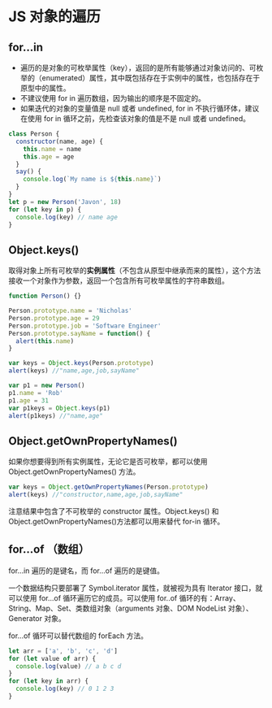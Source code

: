 # JS 对象的遍历

## for...in

- 遍历的是对象的可枚举属性（key），返回的是所有能够通过对象访问的、可枚举的（enumerated）属性，其中既包括存在于实例中的属性，也包括存在于原型中的属性。
- 不建议使用 for in 遍历数组，因为输出的顺序是不固定的。
- 如果迭代的对象的变量值是 null 或者 undefined, for in 不执行循环体，建议在使用 for in 循环之前，先检查该对象的值是不是 null 或者 undefined。

```js
class Person {
  constructor(name, age) {
    this.name = name
    this.age = age
  }
  say() {
    console.log(`My name is ${this.name}`)
  }
}
let p = new Person('Javon', 18)
for (let key in p) {
  console.log(key) // name age
}
```

## Object.keys()

取得对象上所有可枚举的**实例属性**（不包含从原型中继承而来的属性），这个方法接收一个对象作为参数，返回一个包含所有可枚举属性的字符串数组。

```js
function Person() {}

Person.prototype.name = 'Nicholas'
Person.prototype.age = 29
Person.prototype.job = 'Software Engineer'
Person.prototype.sayName = function() {
  alert(this.name)
}

var keys = Object.keys(Person.prototype)
alert(keys) //"name,age,job,sayName"

var p1 = new Person()
p1.name = 'Rob'
p1.age = 31
var p1keys = Object.keys(p1)
alert(p1keys) //"name,age"
```

## Object.getOwnPropertyNames()

如果你想要得到所有实例属性，无论它是否可枚举，都可以使用 Object.getOwnPropertyNames() 方法。

```js
var keys = Object.getOwnPropertyNames(Person.prototype)
alert(keys) //"constructor,name,age,job,sayName"
```

注意结果中包含了不可枚举的 constructor 属性。Object.keys() 和 Object.getOwnPropertyNames()方法都可以用来替代 for-in 循环。

## for...of （数组）

for...in 遍历的是键名，而 for...of 遍历的是键值。

一个数据结构只要部署了 Symbol.iterator 属性，就被视为具有 Iterator 接口，就可以使用 for...of 循环遍历它的成员。可以使用 for..of 循环的有：Array、String、Map、Set、类数组对象（arguments 对象、DOM NodeList 对象）、Generator 对象。

for...of 循环可以替代数组的 forEach 方法。

```js
let arr = ['a', 'b', 'c', 'd']
for (let value of arr) {
  console.log(value) // a b c d
}
for (let key in arr) {
  console.log(key) // 0 1 2 3
}
```
